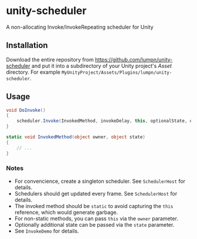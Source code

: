 # unity-scheduler
A non-allocating Invoke/InvokeRepeating scheduler for Unity

## Installation
Download the entire repository from https://github.com/lumpn/unity-scheduler and put it into a subdirectory of your Unity project's *Asset* directory.
For example `MyUnityProject/Assets/Plugins/lumpn/unity-scheduler`.

## Usage
```csharp
void DoInvoke()
{
    scheduler.Invoke(InvokedMethod, invokeDelay, this, optionalState, optionalCancellationToken);
}

static void InvokedMethod(object owner, object state)
{
    // ...
}
```

### Notes
* For convencience, create a singleton scheduler. See `SchedulerHost` for details.
* Schedulers should get updated every frame. See `SchedulerHost` for details.
* The invoked method should be `static` to avoid capturing the `this` reference, which would generate garbage.
* For non-static methods, you can pass `this` via the `owner` parameter.
* Optionally additional state can be passed via the `state` parameter.
* See `InvokeDemo` for details.
